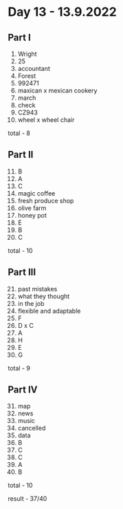 # Day 13 - 13.9.2022

## Part I

1. Wright
2. 25
3. accountant
4. Forest
5. 992471
6. maxican x mexican cookery
7. march
8. check
9. CZ943
10. wheel x wheel chair

total - 8

## Part II

11. B
12. A
13. C
14. magic coffee
15. fresh produce shop
16. olive farm
17. honey pot
18. E
19. B
20. C

total - 10

## Part III

21. past mistakes
22. what they thought
23. in the job
24. flexible and adaptable
25. F
26. D x C
27. A
28. H
29. E
30. G

total - 9

## Part IV

31. map
32. news
33. music
34. cancelled
35. data
36. B
37. C
38. C
39. A
40. B 

total - 10

result - 37/40